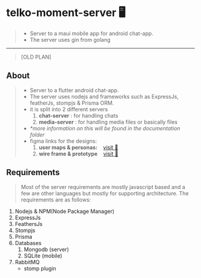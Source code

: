 # telko-moment-server 🖥


> - Server to a maui mobile app for android chat-app.
> - The server uses gin from golang



---
> [OLD PLAN]
## About

> - Server to a flutter android chat-app.
> - The server uses nodejs and frameworks such as ExpressJs, featherJs, stompjs & Prisma ORM.
> - it is split into 2 different servers
>   1.   **chat-server** :   for handling chats
>   2.   **media-server** :  for handling media files or basically files
> - _*more information on this will be found in the documentation folder_
> - figma links for the designs: 
>   1.  **user maps & personas:**   &nbsp;&nbsp; [visit 🔗](https://www.figma.com/file/SBMlL6FtJD69ajJFPGJToU/Telko-moment-%7C-user-map-%26-User-personas?t=eWpYCmGxitRb2tc7-1)
>   2.  **wire frame & prototype**  &nbsp;&nbsp; [visit 🔗](https://www.figma.com/file/ZuSQwcxKaC3hUuFuSnsCqK/Telko-moment-%7C-wireframe-%26-Prototype?t=eWpYCmGxitRb2tc7-1)  

## Requirements

> Most of the server requirements are mostly javascript based and a few are other languages but mostly for supporting architecture.
> The requirements are as follows:
1.  Nodejs & NPM(Node Package Manager)
2.  ExpressJs
3.  FeathersJs
4.  Stompjs
5.  Prisma
6.  Databases
    1.  Mongodb (server)
    2.  SQLite (mobile)
7.  RabbitMQ
    - stomp plugin


